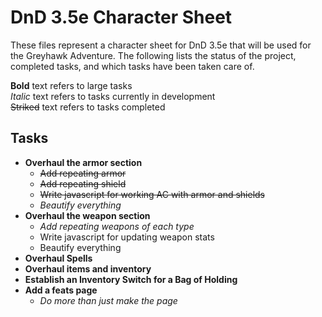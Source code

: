 # DnD 3.5e Character Sheet

These files represent a character sheet for DnD 3.5e that will be used for the Greyhawk Adventure. The following lists the status of the project, completed tasks, and which tasks have been taken care of.

**Bold** text refers to large tasks  
*Italic* text refers to tasks currently in development  
~~Striked~~ text refers to tasks completed  

## Tasks

* **Overhaul the armor section**
    * ~~Add repeating armor~~
    * ~~Add repeating shield~~
    * ~~Write javascript for working AC with armor and shields~~
    * *Beautify everything*
* **Overhaul the weapon section**
    * *Add repeating weapons of each type*
    * Write javascript for updating weapon stats
    * Beautify everything
* **Overhaul Spells**
* **Overhaul items and inventory**
* **Establish an Inventory Switch for a Bag of Holding**
* **Add a feats page**
    * *Do more than just make the page*

